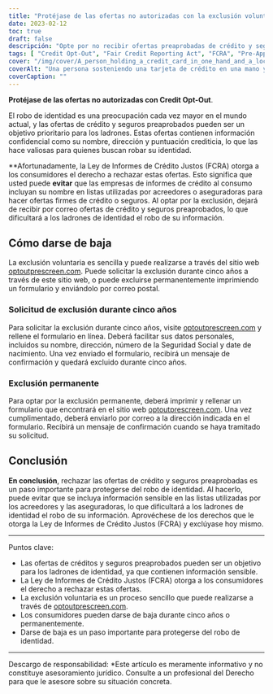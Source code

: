 ```yaml
---
title: "Protéjase de las ofertas no autorizadas con la exclusión voluntaria del crédito"
date: 2023-02-12
toc: true
draft: false
descripción: "Opte por no recibir ofertas preaprobadas de crédito y seguros para evitar que las compañías de informes de crédito al consumidor proporcionen su información a las empresas y reducir el riesgo de robo de identidad."
tags: [ "Credit Opt-Out", "Fair Credit Reporting Act", "FCRA", "Pre-Approved Offers", "Identity Theft Prevention", "Consumer Credit Reporting Companies"]
cover: "/img/cover/A_person_holding_a_credit_card_in_one_hand_and_a_lock.png"
coverAlt: "Una persona sosteniendo una tarjeta de crédito en una mano y un candado en la otra, con cara de preocupación, como si le preocupara la seguridad de su información personal."
coverCaption: ""
---
```


**Protéjase de las ofertas no autorizadas con Credit Opt-Out**.

El robo de identidad es una preocupación cada vez mayor en el mundo actual, y las ofertas de crédito y seguros preaprobados pueden ser un objetivo prioritario para los ladrones. Estas ofertas contienen información confidencial como su nombre, dirección y puntuación crediticia, lo que las hace valiosas para quienes buscan robar su identidad.

**Afortunadamente, la Ley de Informes de Crédito Justos (FCRA) otorga a los consumidores el derecho a rechazar estas ofertas. Esto significa que usted puede **evitar** que las empresas de informes de crédito al consumo incluyan su nombre en listas utilizadas por acreedores o aseguradoras para hacer ofertas firmes de crédito o seguros. Al optar por la exclusión, dejará de recibir por correo ofertas de crédito y seguros preaprobados, lo que dificultará a los ladrones de identidad el robo de su información.

## Cómo darse de baja

La exclusión voluntaria es sencilla y puede realizarse a través del sitio web [optoutprescreen.com](https://www.optoutprescreen.com/). Puede solicitar la exclusión durante cinco años a través de este sitio web, o puede excluirse permanentemente imprimiendo un formulario y enviándolo por correo postal.

### Solicitud de exclusión durante cinco años

Para solicitar la exclusión durante cinco años, visite [optoutprescreen.com](https://www.optoutprescreen.com/) y rellene el formulario en línea. Deberá facilitar sus datos personales, incluidos su nombre, dirección, número de la Seguridad Social y date de nacimiento. Una vez enviado el formulario, recibirá un mensaje de confirmación y quedará excluido durante cinco años.

### Exclusión permanente

Para optar por la exclusión permanente, deberá imprimir y rellenar un formulario que encontrará en el sitio web [optoutprescreen.com](https://www.optoutprescreen.com/). Una vez cumplimentado, deberá enviarlo por correo a la dirección indicada en el formulario. Recibirá un mensaje de confirmación cuando se haya tramitado su solicitud.

## Conclusión
**En conclusión**, rechazar las ofertas de crédito y seguros preaprobadas es un paso importante para protegerse del robo de identidad. Al hacerlo, puede evitar que se incluya información sensible en las listas utilizadas por los acreedores y las aseguradoras, lo que dificultará a los ladrones de identidad el robo de su información. Aprovéchese de los derechos que le otorga la Ley de Informes de Crédito Justos (FCRA) y exclúyase hoy mismo.

________________________________________________________________________

Puntos clave:

- Las ofertas de créditos y seguros preaprobados pueden ser un objetivo para los ladrones de identidad, ya que contienen información sensible.
- La Ley de Informes de Crédito Justos (FCRA) otorga a los consumidores el derecho a rechazar estas ofertas.
- La exclusión voluntaria es un proceso sencillo que puede realizarse a través de [optoutprescreen.com](https://www.optoutprescreen.com/).
- Los consumidores pueden darse de baja durante cinco años o permanentemente.
- Darse de baja es un paso importante para protegerse del robo de identidad.

________________________________________________________________________

Descargo de responsabilidad: *Este artículo es meramente informativo y no constituye asesoramiento jurídico. Consulte a un profesional del Derecho para que le asesore sobre su situación concreta.

